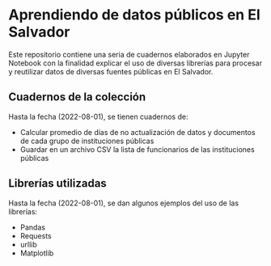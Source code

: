 # Aprendiendo de datos públicos en El Salvador

Este repositorio contiene una seria de cuadernos elaborados en Jupyter Notebook con la finalidad explicar el uso de diversas librerías
para procesar y reutilizar datos de diversas fuentes públicas en El Salvador.

## Cuadernos de la colección
Hasta la fecha (2022-08-01), se tienen cuadernos de:
- Calcular promedio de días de no actualización de datos y documentos de cada grupo de instituciones públicas
- Guardar en un archivo CSV la lista de funcionarios de las instituciones públicas

## Librerías utilizadas
Hasta la fecha (2022-08-01), se dan algunos ejemplos del uso de las librerías:
- Pandas
- Requests
- urllib
- Matplotlib
